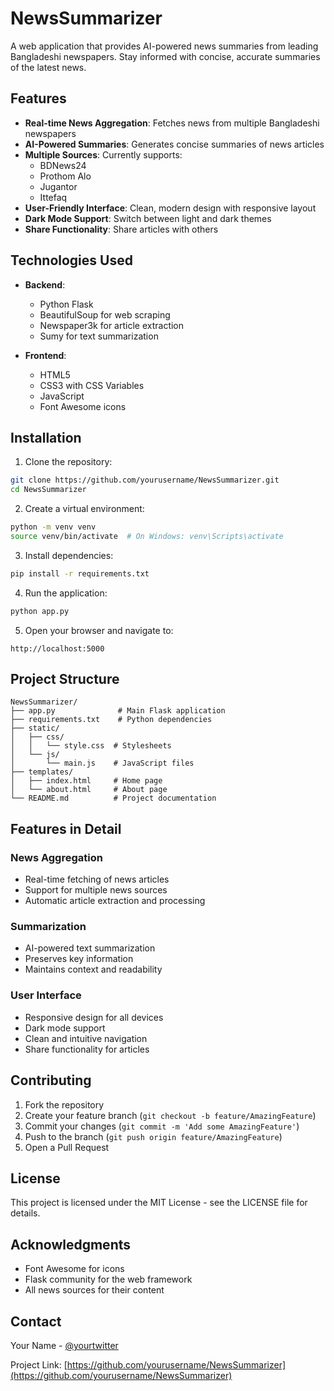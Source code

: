 # NewsSummarizer

A web application that provides AI-powered news summaries from leading Bangladeshi newspapers. Stay informed with concise, accurate summaries of the latest news.

## Features

- **Real-time News Aggregation**: Fetches news from multiple Bangladeshi newspapers
- **AI-Powered Summaries**: Generates concise summaries of news articles
- **Multiple Sources**: Currently supports:
  - BDNews24
  - Prothom Alo
  - Jugantor
  - Ittefaq
- **User-Friendly Interface**: Clean, modern design with responsive layout
- **Dark Mode Support**: Switch between light and dark themes
- **Share Functionality**: Share articles with others

## Technologies Used

- **Backend**:
  - Python Flask
  - BeautifulSoup for web scraping
  - Newspaper3k for article extraction
  - Sumy for text summarization

- **Frontend**:
  - HTML5
  - CSS3 with CSS Variables
  - JavaScript
  - Font Awesome icons

## Installation

1. Clone the repository:
```bash
git clone https://github.com/yourusername/NewsSummarizer.git
cd NewsSummarizer
```

2. Create a virtual environment:
```bash
python -m venv venv
source venv/bin/activate  # On Windows: venv\Scripts\activate
```

3. Install dependencies:
```bash
pip install -r requirements.txt
```

4. Run the application:
```bash
python app.py
```

5. Open your browser and navigate to:
```
http://localhost:5000
```

## Project Structure

```
NewsSummarizer/
├── app.py              # Main Flask application
├── requirements.txt    # Python dependencies
├── static/
│   ├── css/
│   │   └── style.css  # Stylesheets
│   └── js/
│       └── main.js    # JavaScript files
├── templates/
│   ├── index.html     # Home page
│   └── about.html     # About page
└── README.md          # Project documentation
```

## Features in Detail

### News Aggregation
- Real-time fetching of news articles
- Support for multiple news sources
- Automatic article extraction and processing

### Summarization
- AI-powered text summarization
- Preserves key information
- Maintains context and readability

### User Interface
- Responsive design for all devices
- Dark mode support
- Clean and intuitive navigation
- Share functionality for articles

## Contributing

1. Fork the repository
2. Create your feature branch (`git checkout -b feature/AmazingFeature`)
3. Commit your changes (`git commit -m 'Add some AmazingFeature'`)
4. Push to the branch (`git push origin feature/AmazingFeature`)
5. Open a Pull Request

## License

This project is licensed under the MIT License - see the LICENSE file for details.

## Acknowledgments

- Font Awesome for icons
- Flask community for the web framework
- All news sources for their content

## Contact

Your Name - [@yourtwitter](https://twitter.com/yourtwitter)

Project Link: [https://github.com/yourusername/NewsSummarizer](https://github.com/yourusername/NewsSummarizer) 